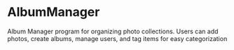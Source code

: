 # AlbumManager
Album Manager program for organizing photo collections. Users can add photos, create albums, manage users, and tag items for easy categorization
